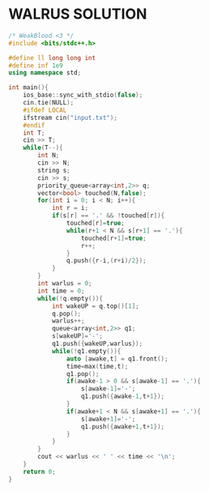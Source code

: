 
<head>
<meta charset="UTF-8">
<title> Welcome to AlgoDuck! </title>
<link rel="stylesheet" href="/stylesheet/style.css">
<link rel="icon" href="/images/favicon.ico" type="image/x-icon">
<script src="/js/highlight.min.js"></script>
</head>




<div style="page-break-after: always;">

# WALRUS SOLUTION

~~~cpp
/* WeakBlood <3 */
#include <bits/stdc++.h>

#define ll long long int
#define inf 1e9
using namespace std;

int main(){
    ios_base::sync_with_stdio(false);
    cin.tie(NULL);
    #ifdef LOCAL
    ifstream cin("input.txt");
    #endif
    int T;
    cin >> T;
    while(T--){
        int N;
        cin >> N;
        string s;
        cin >> s;
        priority_queue<array<int,2>> q;
        vector<bool> touched(N,false);
        for(int i = 0; i < N; i++){
            int r = i;
            if(s[r] == '.' && !touched[r]){
                touched[r]=true;
                while(r+1 < N && s[r+1] == '.'){
                    touched[r+1]=true;
                    r++;
                }
                q.push({r-i,(r+i)/2});
            }
        }   
        int warlus = 0;
        int time = 0;
        while(!q.empty()){
            int wakeUP = q.top()[1];
            q.pop();
            warlus++;
            queue<array<int,2>> q1;
            s[wakeUP]='-';
            q1.push({wakeUP,warlus});
            while(!q1.empty()){
                auto [awake,t] = q1.front();
                time=max(time,t);
                q1.pop();
                if(awake-1 > 0 && s[awake-1] == '.'){
                    s[awake-1]='-';
                    q1.push({awake-1,t+1});
                } 
                if(awake+1 < N && s[awake+1] == '.'){
                    s[awake+1]='-';
                    q1.push({awake+1,t+1});
                }
            }
        }
        cout << warlus << ' ' << time << '\n';
    }
    return 0;
}

~~~

</div>
<script>hljs.initHighlightingOnLoad();</script>

